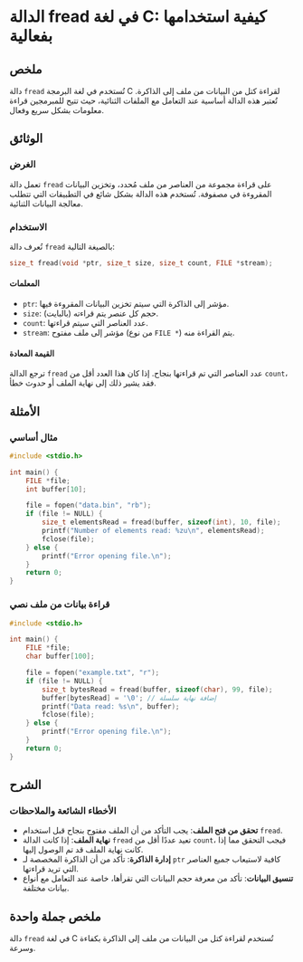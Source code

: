 <!--
Meta Description: # الدالة fread في لغة C: كيفية استخدامها بفعالية ## ملخص دالة `fread` تُستخدم في لغة البرمجة C لقراءة كتل من البيانات من ملف إلى الذاكرة. تُعتبر هذه ا...
Meta Keywords: file, fread, البيانات, التي, buffer
-->

# الدالة fread في لغة C: كيفية استخدامها بفعالية

## ملخص
دالة `fread` تُستخدم في لغة البرمجة C لقراءة كتل من البيانات من ملف إلى الذاكرة. تُعتبر هذه الدالة أساسية عند التعامل مع الملفات الثنائية، حيث تتيح للمبرمجين قراءة معلومات بشكل سريع وفعال.

## الوثائق
### الغرض
تعمل دالة `fread` على قراءة مجموعة من العناصر من ملف مُحدد، وتخزين البيانات المقروءة في مصفوفة. تُستخدم هذه الدالة بشكل شائع في التطبيقات التي تتطلب معالجة البيانات الثنائية.

### الاستخدام
تُعرف دالة `fread` بالصيغة التالية:
```c
size_t fread(void *ptr, size_t size, size_t count, FILE *stream);
```

#### المعلمات
- `ptr`: مؤشر إلى الذاكرة التي سيتم تخزين البيانات المقروءة فيها.
- `size`: حجم كل عنصر يتم قراءته (بالبايت).
- `count`: عدد العناصر التي سيتم قراءتها.
- `stream`: مؤشر إلى ملف مفتوح (من نوع `FILE *`) يتم القراءة منه.

#### القيمة المعادة
ترجع الدالة `fread` عدد العناصر التي تم قراءتها بنجاح. إذا كان هذا العدد أقل من `count`، فقد يشير ذلك إلى نهاية الملف أو حدوث خطأ.

## الأمثلة
### مثال أساسي
```c
#include <stdio.h>

int main() {
    FILE *file;
    int buffer[10];

    file = fopen("data.bin", "rb");
    if (file != NULL) {
        size_t elementsRead = fread(buffer, sizeof(int), 10, file);
        printf("Number of elements read: %zu\n", elementsRead);
        fclose(file);
    } else {
        printf("Error opening file.\n");
    }
    return 0;
}
```

### قراءة بيانات من ملف نصي
```c
#include <stdio.h>

int main() {
    FILE *file;
    char buffer[100];

    file = fopen("example.txt", "r");
    if (file != NULL) {
        size_t bytesRead = fread(buffer, sizeof(char), 99, file);
        buffer[bytesRead] = '\0'; // إضافة نهاية سلسلة
        printf("Data read: %s\n", buffer);
        fclose(file);
    } else {
        printf("Error opening file.\n");
    }
    return 0;
}
```

## الشرح
### الأخطاء الشائعة والملاحظات
- **تحقق من فتح الملف**: يجب التأكد من أن الملف مفتوح بنجاح قبل استخدام `fread`.
- **نهاية الملف**: إذا كانت الدالة `fread` تعيد عددًا أقل من `count`، فيجب التحقق مما إذا كانت نهاية الملف قد تم الوصول إليها.
- **إدارة الذاكرة**: تأكد من أن الذاكرة المخصصة لـ `ptr` كافية لاستيعاب جميع العناصر التي تريد قراءتها.
- **تنسيق البيانات**: تأكد من معرفة حجم البيانات التي تقرأها، خاصة عند التعامل مع أنواع بيانات مختلفة.

## ملخص جملة واحدة
دالة `fread` في لغة C تُستخدم لقراءة كتل من البيانات من ملف إلى الذاكرة بكفاءة وسرعة.